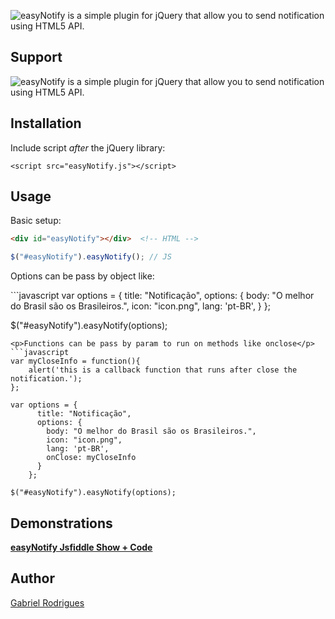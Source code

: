 ![easyNotify is a simple plugin for jQuery that allow you to send notification using HTML5 API.](https://s14.postimg.io/qmbt7x3ep/easy_Notify.png)
<h2>
<a name="support" class="anchor" href="#installation"><span class="mini-icon mini-icon-link"></span></a>Support</h2>

![easyNotify is a simple plugin for jQuery that allow you to send notification using HTML5 API.](https://s10.postimg.org/61sjyvywp/Sem_t_tulo.png)
<h2>

<h2>
<a name="installation" class="anchor" href="#installation"><span class="mini-icon mini-icon-link"></span></a>Installation</h2>

<p>Include script <em>after</em> the jQuery library:</p>

<pre><code>&lt;script src="easyNotify.js"&gt;&lt;/script&gt;
</code></pre>


<h2>
<a name="usage" class="anchor" href="#usage"><span class="mini-icon mini-icon-link"></span></a>Usage</h2>

<p>Basic setup:</p>

```html
<div id="easyNotify"></div>  <!-- HTML -->
```

```javascript
$("#easyNotify").easyNotify(); // JS
```
<p>Options can be pass by object like:</p>
```javascript
var options = {
      title: "Notificação",
      options: {
        body: "O melhor do Brasil são os Brasileiros.",
        icon: "icon.png",
        lang: 'pt-BR',
      }
    };

$("#easyNotify").easyNotify(options);
```
<p>Functions can be pass by param to run on methods like onclose</p>
```javascript
var myCloseInfo = function(){
    alert('this is a callback function that runs after close the notification.');
};

var options = {
      title: "Notificação",
      options: {
        body: "O melhor do Brasil são os Brasileiros.",
        icon: "icon.png",
        lang: 'pt-BR',
        onClose: myCloseInfo
      }
    };

$("#easyNotify").easyNotify(options);
```
<h2>
<a name="demo" class="anchor" href="#demo"><span class="mini-icon mini-icon-link"></span></a>Demonstrations</h2>
<p><strong><a href="https://jsfiddle.net/gabrielr47/03rxc6n9/4/">easyNotify Jsfiddle Show + Code</a></strong> </p>
<h2>
<a name="authors" class="anchor" href="#authors"><span class="mini-icon mini-icon-link"></span></a>Author</h2>

<p><a href="http://pt.stackoverflow.com/users/17658/gabriel-rodrigues" target="_blank">Gabriel Rodrigues</a></p>

